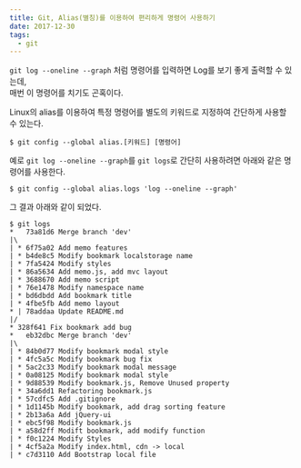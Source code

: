 ```yaml
---
title: Git, Alias(별칭)를 이용하여 편리하게 명령어 사용하기
date: 2017-12-30
tags:
  - git
---
```


`git log --oneline --graph` 처럼 명령어를 입력하면 Log를 보기 좋게 출력할 수 있는데,  
매번 이 명령어를 치기도 곤혹이다. 

Linux의 alias를 이용하여 특정 명령어를 별도의 키워드로 지정하여 간단하게 사용할 수 있는다.

```
$ git config --global alias.[키워드] [명령어]
```



예로 `git log --oneline --graph`를 `git logs`로 간단히 사용하려면 아래와 같은 명령어를 사용한다.

```
$ git config --global alias.logs 'log --oneline --graph'
```

그 결과 아래와 같이 되었다.

```
$ git logs
*   73a81d6 Merge branch 'dev'
|\
| * 6f75a02 Add memo features
| * b4de8c5 Modify bookmark localstorage name
| * 7fa5424 Modify styles
| * 86a5634 Add memo.js, add mvc layout
| * 3688670 Add memo script
| * 76e1478 Modify namespace name
| * bd6dbdd Add bookmark title
| * 4fbe5fb Add memo layout
* | 78addaa Update README.md
|/
* 328f641 Fix bookmark add bug
*   eb32dbc Merge branch 'dev'
|\
| * 84b0d77 Modify bookmark modal style
| * 4fc5a5c Modify bookmark bug fix
| * 5ac2c33 Modify bookmark modal message
| * 0a08125 Modify bookmark modal style
| * 9d88539 Modify bookmark.js, Remove Unused property
| * 34a6dd1 Refactoring bookmark.js
| * 57cdfc5 Add .gitignore
| * 1d1145b Modify bookmark, add drag sorting feature
| * 2b13a6a Add jQuery-ui
| * ebc5f98 Modify bookmark.js
| * a58d2ff Modift bookmark, add modify function
| * f0c1224 Modify Styles
| * 4cf5a2a Modify index.html, cdn -> local
| * c7d3110 Add Bootstrap local file
```
